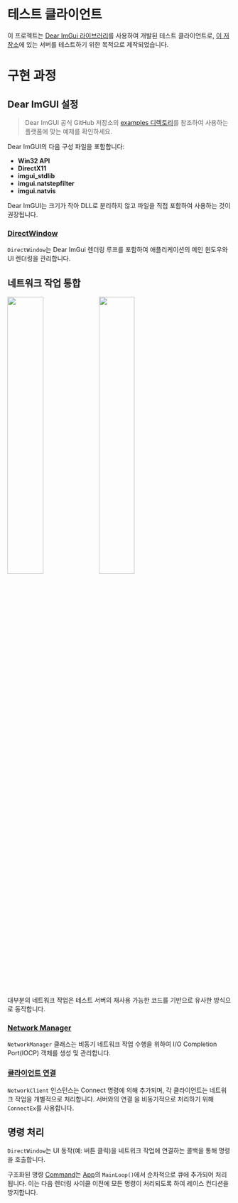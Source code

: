 # 테스트 클라이언트

이 프로젝트는 [Dear ImGui 라이브러리](https://github.com/ocornut/imgui)를 사용하여 개발된 테스트 클라이언트로, [이 저장소](https://github.com/soooooyoung/iocp-study)에 있는 서버를 테스트하기 위한 목적으로 제작되었습니다.

# 구현 과정

## Dear ImGUI 설정

> Dear ImGUI 공식 GitHub 저장소의 [examples 디렉토리](https://github.com/ocornut/imgui/tree/master/examples)를 참조하여 사용하는 플랫폼에 맞는 예제를 확인하세요.

Dear ImGUI의 다음 구성 파일을 포함합니다:

- **Win32 API**
- **DirectX11**
- **imgui_stdlib**
- **imgui.natstepfilter**
- **imgui.natvis**

Dear ImGUI는 크기가 작아 DLL로 분리하지 않고 파일을 직접 포함하여 사용하는 것이 권장됩니다.

### [DirectWindow](ImGuiSolution/DirectWindow.h)

`DirectWindow`는 Dear ImGui 렌더링 루프를 포함하여 애플리케이션의 메인 윈도우와 UI 렌더링을 관리합니다.

## 네트워크 작업 통합

<image src="images/brainfunction.jpg" width=40%/>
<image src="images/advantage.jpg" width=40%/>

대부분의 네트워크 작업은 테스트 서버의 재사용 가능한 코드를 기반으로 유사한 방식으로 동작합니다.

### [Network Manager](/ImGuiSolution/NetworkManager.h)

`NetworkManager` 클래스는 비동기 네트워크 작업 수행을 위하여 I/O Completion Port(IOCP) 객체를 생성 및 관리합니다.

### [클라이언트 연결](/ImGuiSolution/NetworkClient.h)

`NetworkClient` 인스턴스는 Connect 명령에 의해 추가되며, 각 클라이언트는 네트워크 작업을 개별적으로 처리합니다. 서버와의 연결 을 비동기적으로 처리하기 위해 `ConnectEx`를 사용합니다.

## 명령 처리

`DirectWindow`는 UI 동작(예: 버튼 클릭)을 네트워크 작업에 연결하는 콜백을 통해 명령을 호출합니다.

구조화된 명령 [Command](/ImGuiSolution/Command.h)는 [App](ImGuiSolution/App.h)의 `MainLoop()`에서 순차적으로 큐에 추가되어 처리됩니다. 이는 다음 렌더링 사이클 이전에 모든 명령이 처리되도록 하여 레이스 컨디션을 방지합니다.
